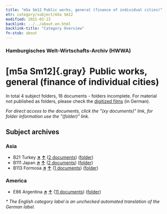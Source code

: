 ```yaml
---
title: "m5a Sm12 Public works, general (finance of individual cities)"
etr: category/subject/m5a Sm12
modified: 2021-03-13
backlink: ../../about.en.html
backlink-title: "Category Overview"
fn-stub: about
---
```


### Hamburgisches Welt-Wirtschafts-Archiv (HWWA)
# [m5a Sm12]{.gray}&#8201; Public works, general (finance of individual cities)&#160; 





In total 4 subject folders, 16 documents - folders incomplete.
For material not published as folders, please check the [digitized films](/film/h1_sh) (in German).

_For direct access to the documents, click the "(xy documents)" link, for folder information use the "(folder)" link._

## Subject archives



### Asia

- B21 Turkey [**&nearr;**](../../../geo/i/141111/about.en.html "Turkey (all folders)") [**&uarr;**](../../../geo/about.en.html#B21 "Country category system") (<a href="https://pm20.zbw.eu/dfgview/sh/141111,144907" title="about: Turkey : Public works, general (finance of individual cities)" target="_blank">2 documents</a>) ([folder](../../../../folder/sh/1411xx/141111/1449xx/144907/about.en.html))
- B111 Japan [**&nearr;**](../../../geo/i/141272/about.en.html "Japan (all folders)") [**&uarr;**](../../../geo/about.en.html#B111 "Country category system") (<a href="https://pm20.zbw.eu/dfgview/sh/141272,144907" title="about: Japan : Public works, general (finance of individual cities)" target="_blank">2 documents</a>) ([folder](../../../../folder/sh/1412xx/141272/1449xx/144907/about.en.html))
- B113 Formosa [**&nearr;**](../../../geo/i/141274/about.en.html "Formosa (all folders)") [**&uarr;**](../../../geo/about.en.html#B113 "Country category system") (<a href="https://pm20.zbw.eu/dfgview/sh/141274,144907" title="about: Formosa : Public works, general (finance of individual cities)" target="_blank">1 documents</a>) ([folder](../../../../folder/sh/1412xx/141274/1449xx/144907/about.en.html))

### America

- E86 Argentina [**&nearr;**](../../../geo/i/141692/about.en.html "Argentina (all folders)") [**&uarr;**](../../../geo/about.en.html#E86 "Country category system") (<a href="https://pm20.zbw.eu/dfgview/sh/141692,144907" title="about: Argentina : Public works, general (finance of individual cities)" target="_blank">11 documents</a>) ([folder](../../../../folder/sh/1416xx/141692/1449xx/144907/about.en.html))


_* The English category label is an unchecked automated translation of the German label._


